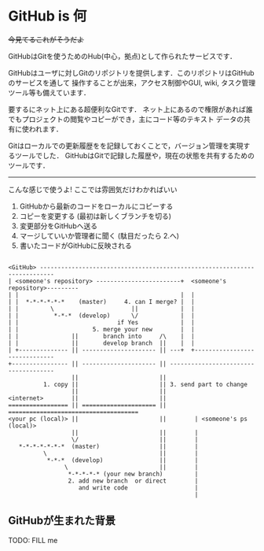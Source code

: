 # GitHub is 何
~~今見てるこれがそうだよ~~

GitHubはGitを使うためのHub(中心，拠点)として作られたサービスです．

GitHubはユーザに対しGitのリポジトリを提供します．このリポジトリはGitHubのサービスを通して
操作することが出来，アクセス制御やGUI, wiki, タスク管理ツール等も備えています．

要するにネット上にある超便利なGitです．
ネット上にあるので権限があれば誰でもプロジェクトの閲覧やコピーができ，主にコード等のテキスト
データの共有に使われます．

Gitはローカルでの更新履歴をを記録しておくことで，バージョン管理を実現するツールでした．
GitHubはGitで記録した履歴や，現在の状態を共有するためのツールです．

---

こんな感じで使うよ!
ここでは雰囲気だけわかればいい

1. GitHubから最新のコードをローカルにコピーする
1. コピーを変更する (最初は新しくブランチを切る)
1. 変更部分をGitHubへ送る
1. マージしていいか管理者に聞く (駄目だったら 2.へ)
1. 書いたコードがGitHubに反映される

```

<GitHub> --------------------------------------------------------------------------
| <someone's repository> ------------------------+  <someone's repository>---------
| |                                              |  |
| |  *-*-*-*-*-*    (master)     4. can I merge? |  |
| |         \                      ||            |  |
| |          *-*-*  (develop)      \/            |  |
| |                            if Yes            |  |
| |                     5. merge your new        |  |
| |               ||       branch into     /\    |  |
| |               ||       develop branch  ||    |  |
| +-------------- || --------------------- || ---+  +------------------------------
+---------------- || --------------------- || -------------------------------------
                  ||                       ||    
          1. copy ||                       || 3. send part to change
                  ||                       ||
<internet>        ||                       ||
================= || ===================== || =====================================
<your pc (local)> ||                       ||        | <someone's ps (local)>      
                  ||                       ||        |                             
                  \/                       ||        |                             
   *-*-*-*-*-*-*  (master)                 ||        |                             
          \                                ||        |                             
           *-*-*  (develop)                ||        |                             
                \                          ||        |                             
                 *-*-*-*-* (your new branch)         |                             
                 2. add new branch  or direct        |                             
                    and write code                   |                             
                                                     |                             

```


## GitHubが生まれた背景

TODO: FILL me


